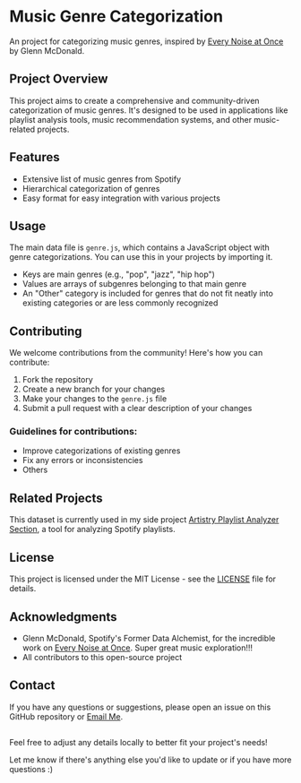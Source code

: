 # Music Genre Categorization

An project for categorizing music genres, inspired by [Every Noise at Once](https://everynoise.com/) by Glenn McDonald.

## Project Overview

This project aims to create a comprehensive and community-driven categorization of music genres. It's designed to be used in applications like playlist analysis tools, music recommendation systems, and other music-related projects.

## Features

- Extensive list of music genres from Spotify
- Hierarchical categorization of genres
- Easy format for easy integration with various projects

## Usage

The main data file is `genre.js`, which contains a JavaScript object with genre categorizations. You can use this in your projects by importing it.
- Keys are main genres (e.g., "pop", "jazz", "hip hop")
- Values are arrays of subgenres belonging to that main genre
- An "Other" category is included for genres that do not fit neatly into existing categories or are less commonly recognized

## Contributing

We welcome contributions from the community! Here's how you can contribute:

1. Fork the repository
2. Create a new branch for your changes
3. Make your changes to the `genre.js` file
4. Submit a pull request with a clear description of your changes

### Guidelines for contributions:

- Improve categorizations of existing genres
- Fix any errors or inconsistencies
- Others
  
## Related Projects

This dataset is currently used in my side project [Artistry Playlist Analyzer Section](https://artistryplaylist.vercel.app/analyze), a tool for analyzing Spotify playlists.

## License

This project is licensed under the MIT License - see the [LICENSE](LICENSE) file for details.

## Acknowledgments

- Glenn McDonald, Spotify's Former Data Alchemist, for the incredible work on [Every Noise at Once](https://everynoise.com/). Super great music exploration!!!
- All contributors to this open-source project

## Contact

If you have any questions or suggestions, please open an issue on this GitHub repository or [Email Me](mailto:crescendocompanion@gmail.com).

##
Feel free to adjust any details locally to better fit your project's needs!

Let me know if there's anything else you'd like to update or if you have more questions :)
